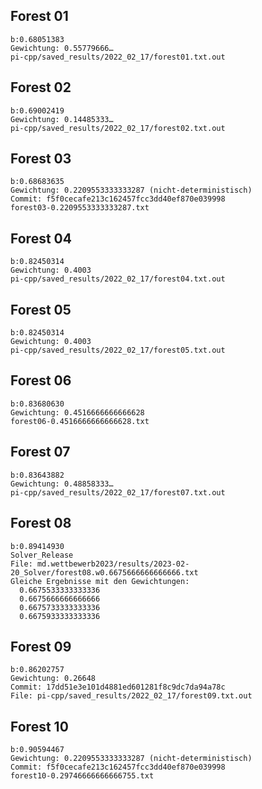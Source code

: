 ## Forest 01
    b:0.68051383
    Gewichtung: 0.55779666…
    pi-cpp/saved_results/2022_02_17/forest01.txt.out

## Forest 02
    b:0.69002419
    Gewichtung: 0.14485333…
    pi-cpp/saved_results/2022_02_17/forest02.txt.out

## Forest 03
    b:0.68683635
    Gewichtung: 0.2209553333333287 (nicht-deterministisch)
    Commit: f5f0cecafe213c162457fcc3dd40ef870e039998
    forest03-0.2209553333333287.txt

## Forest 04
    b:0.82450314
    Gewichtung: 0.4003
    pi-cpp/saved_results/2022_02_17/forest04.txt.out

## Forest 05
    b:0.82450314
    Gewichtung: 0.4003
    pi-cpp/saved_results/2022_02_17/forest05.txt.out

## Forest 06
    b:0.83680630
    Gewichtung: 0.4516666666666628
    forest06-0.4516666666666628.txt

## Forest 07
    b:0.83643882
    Gewichtung: 0.48858333…
    pi-cpp/saved_results/2022_02_17/forest07.txt.out

## Forest 08
    b:0.89414930
    Solver_Release
    File: md.wettbewerb2023/results/2023-02-20_Solver/forest08.w0.6675666666666666.txt
    Gleiche Ergebnisse mit den Gewichtungen:
      0.6675533333333336
      0.6675666666666666
      0.6675733333333336
      0.6675933333333336

## Forest 09 
    b:0.86202757
    Gewichtung: 0.26648
    Commit: 17dd51e3e101d4881ed601281f8c9dc7da94a78c
    File: pi-cpp/saved_results/2022_02_17/forest09.txt.out

## Forest 10
    b:0.90594467        
    Gewichtung: 0.2209553333333287 (nicht-deterministisch)
    Commit: f5f0cecafe213c162457fcc3dd40ef870e039998
    forest10-0.29746666666666755.txt
